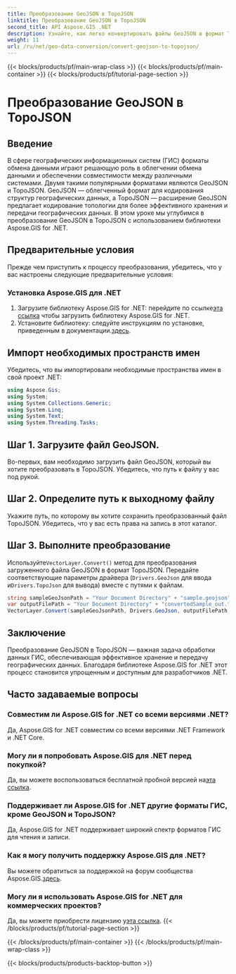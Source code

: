 ```yaml
---
title: Преобразование GeoJSON в TopoJSON
linktitle: Преобразование GeoJSON в TopoJSON
second_title: API Aspose.GIS .NET
description: Узнайте, как легко конвертировать файлы GeoJSON в формат TopoJSON с помощью библиотеки Aspose.GIS for .NET. Повысьте эффективность обработки данных ГИС.
weight: 11
url: /ru/net/geo-data-conversion/convert-geojson-to-topojson/
---
```


{{< blocks/products/pf/main-wrap-class >}}
{{< blocks/products/pf/main-container >}}
{{< blocks/products/pf/tutorial-page-section >}}

# Преобразование GeoJSON в TopoJSON

## Введение
В сфере географических информационных систем (ГИС) форматы обмена данными играют решающую роль в облегчении обмена данными и обеспечении совместимости между различными системами. Двумя такими популярными форматами являются GeoJSON и TopoJSON. GeoJSON — облегченный формат для кодирования структур географических данных, а TopoJSON — расширение GeoJSON предлагает кодирование топологии для более эффективного хранения и передачи географических данных. В этом уроке мы углубимся в преобразование GeoJSON в TopoJSON с использованием библиотеки Aspose.GIS for .NET.
## Предварительные условия
Прежде чем приступить к процессу преобразования, убедитесь, что у вас настроены следующие предварительные условия:
### Установка Aspose.GIS для .NET
1.  Загрузите библиотеку Aspose.GIS for .NET: перейдите по ссылке[эта ссылка](https://releases.aspose.com/gis/net/) чтобы загрузить библиотеку Aspose.GIS for .NET.
2.  Установите библиотеку: следуйте инструкциям по установке, приведенным в документации.[здесь](https://reference.aspose.com/gis/net/).

## Импорт необходимых пространств имен
Убедитесь, что вы импортировали необходимые пространства имен в свой проект .NET:
```csharp
using Aspose.Gis;
using System;
using System.Collections.Generic;
using System.Linq;
using System.Text;
using System.Threading.Tasks;
```

## Шаг 1. Загрузите файл GeoJSON.
Во-первых, вам необходимо загрузить файл GeoJSON, который вы хотите преобразовать в TopoJSON. Убедитесь, что путь к файлу у вас под рукой.
## Шаг 2. Определите путь к выходному файлу
Укажите путь, по которому вы хотите сохранить преобразованный файл TopoJSON. Убедитесь, что у вас есть права на запись в этот каталог.
## Шаг 3. Выполните преобразование
 Используйте`VectorLayer.Convert()` метод для преобразования загруженного файла GeoJSON в формат TopoJSON. Передайте соответствующие параметры драйвера (`Drivers.GeoJson` для ввода и`Drivers.TopoJson` для вывода) вместе с путями к файлам.
```csharp
string sampleGeoJsonPath = "Your Document Directory" + "sample.geojson";
var outputFilePath = "Your Document Directory" + "convertedSample_out.topojson";
VectorLayer.Convert(sampleGeoJsonPath, Drivers.GeoJson, outputFilePath, Drivers.TopoJson);
```

## Заключение
Преобразование GeoJSON в TopoJSON — важная задача обработки данных ГИС, обеспечивающая эффективное хранение и передачу географических данных. Благодаря библиотеке Aspose.GIS for .NET этот процесс становится упрощенным и доступным для разработчиков .NET.
## Часто задаваемые вопросы
### Совместим ли Aspose.GIS for .NET со всеми версиями .NET?
Да, Aspose.GIS for .NET совместим со всеми версиями .NET Framework и .NET Core.
### Могу ли я попробовать Aspose.GIS для .NET перед покупкой?
 Да, вы можете воспользоваться бесплатной пробной версией на[эта ссылка](https://releases.aspose.com/).
### Поддерживает ли Aspose.GIS for .NET другие форматы ГИС, кроме GeoJSON и TopoJSON?
Да, Aspose.GIS for .NET поддерживает широкий спектр форматов ГИС для чтения и записи.
### Как я могу получить поддержку Aspose.GIS для .NET?
 Вы можете обратиться за поддержкой на форум сообщества Aspose.GIS.[здесь](https://forum.aspose.com/c/gis/33).
### Могу ли я использовать Aspose.GIS for .NET для коммерческих проектов?
 Да, вы можете приобрести лицензию у[эта ссылка](https://purchase.aspose.com/buy).
{{< /blocks/products/pf/tutorial-page-section >}}

{{< /blocks/products/pf/main-container >}}
{{< /blocks/products/pf/main-wrap-class >}}

{{< blocks/products/products-backtop-button >}}
